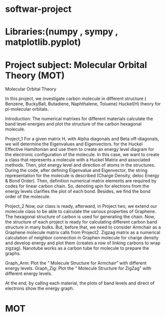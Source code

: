# softwar-project
# Libraries:(numpy , sympy , matplotlib.pyplot)
# Project subject: Molecular Orbital Theory (MOT)

Molecular Orbital Theory

In this project, we investigate carbon molecule in different structure ( Benzene, BuckyBall, Butadiene, Naphthalene, Toluene)
Huckel(H) theory for pi-molecular orbitals.

Introduction:
The numerical matrixes for different materials calculate the band level energies and plot the structure of the carbon hexagonal molecule.

Project_1
For a given matrix H, with Alpha diagonals and Beta off-diagonals, we will determine the Eigenvalues and Eigenvectors.
for the Huckel Effective Hamiltonian and use them to create an energy level diagram for the electronic configuration of the molecule.
In this case, we want to create a class that represents a molecule with a Huckel Matrix and associated methods. Then, plot energy level and direction of atoms in the structures.
During the code, after defining Eigenvalue and Eigenvector, the string representation for the molecule is described (Charge Density, deloc Energy & Bond Order).
Then, definition numerical matrix elements are required by codes for linear carbon chain.
So, denoting spin for electrons from the energy levels clarifies the plot of each bond. Besides, we find the bond order of the molecule.

Project_2
Now, our class is ready, afterward, in Project two, we extend our molecule class to be able to calculate the various properties of Graphene. The hexagonal structure of carbon is used for generating the chain.
Now, the structure of each project is ready for calculating different carbon band structure in many bulks. But, before that, we need to consider Armchair as a Graphene molecule matrix calls from Project2. Zigzag matrix as a numerical calculation of neighbor connection in Graphen molecule for charge density and develop energy and plot them (creates a row of linking carbons to wrap zigzag). Nanotube works as a carbon tube for molecule to prepare the graphs.

Graph_Arm: Plot the “ Molecule Structure for Armchair” with different energy levels.
Graph_Zig: Plot the “  Molecule Structure for ZigZag” with different energy levels.

At the end, by calling each material, the plots of band levels and direct of electrons show the energy graph.

# MOT
